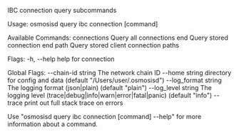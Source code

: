 IBC connection query subcommands

Usage:
  osmosisd query ibc connection [command]

Available Commands:
  connections Query all connections
  end         Query stored connection end
  path        Query stored client connection paths

Flags:
  -h, --help   help for connection

Global Flags:
      --chain-id string     The network chain ID
      --home string         directory for config and data (default "/Users/user/.osmosisd")
      --log_format string   The logging format (json|plain) (default "plain")
      --log_level string    The logging level (trace|debug|info|warn|error|fatal|panic) (default "info")
      --trace               print out full stack trace on errors

Use "osmosisd query ibc connection [command] --help" for more information about a command.
